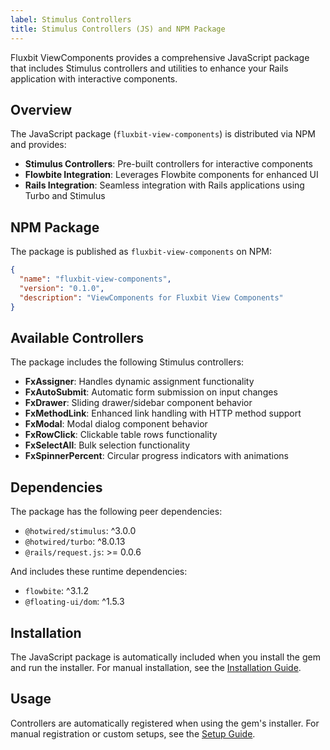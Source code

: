 ```yaml
---
label: Stimulus Controllers 
title: Stimulus Controllers (JS) and NPM Package
---
```


Fluxbit ViewComponents provides a comprehensive JavaScript package that includes Stimulus controllers and utilities to enhance your Rails application with interactive components.

## Overview

The JavaScript package (`fluxbit-view-components`) is distributed via NPM and provides:

- **Stimulus Controllers**: Pre-built controllers for interactive components
- **Flowbite Integration**: Leverages Flowbite components for enhanced UI
- **Rails Integration**: Seamless integration with Rails applications using Turbo and Stimulus

## NPM Package

The package is published as `fluxbit-view-components` on NPM:

```json
{
  "name": "fluxbit-view-components",
  "version": "0.1.0",
  "description": "ViewComponents for Fluxbit View Components"
}
```

## Available Controllers

The package includes the following Stimulus controllers:

- **FxAssigner**: Handles dynamic assignment functionality
- **FxAutoSubmit**: Automatic form submission on input changes
- **FxDrawer**: Sliding drawer/sidebar component behavior
- **FxMethodLink**: Enhanced link handling with HTTP method support
- **FxModal**: Modal dialog component behavior
- **FxRowClick**: Clickable table rows functionality
- **FxSelectAll**: Bulk selection functionality
- **FxSpinnerPercent**: Circular progress indicators with animations

## Dependencies

The package has the following peer dependencies:

- `@hotwired/stimulus`: ^3.0.0
- `@hotwired/turbo`: ^8.0.13
- `@rails/request.js`: >= 0.0.6

And includes these runtime dependencies:

- `flowbite`: ^3.1.2
- `@floating-ui/dom`: ^1.5.3

## Installation

The JavaScript package is automatically included when you install the gem and run the installer. For manual installation, see the [Installation Guide](../01_Getting_Started/02_Install.md).

## Usage

Controllers are automatically registered when using the gem's installer. For manual registration or custom setups, see the [Setup Guide](./Setup.md).